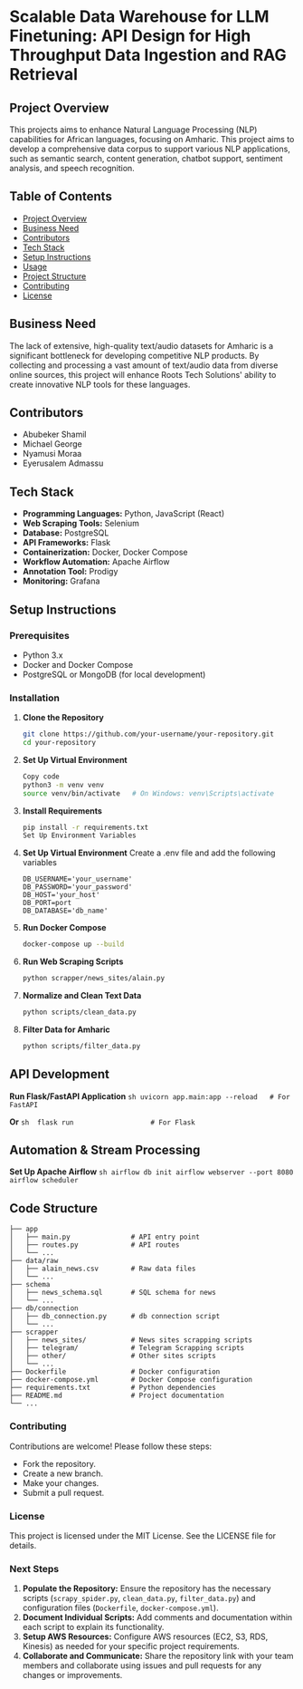 # Scalable Data Warehouse for LLM Finetuning: API Design for High Throughput Data Ingestion and RAG Retrieval

## Project Overview
This projects aims to enhance Natural Language Processing (NLP) capabilities for African languages, focusing on Amharic. This project aims to develop a comprehensive data corpus to support various NLP applications, such as semantic search, content generation, chatbot support, sentiment analysis, and speech recognition.

## Table of Contents
- [Project Overview](#project-overview)
- [Business Need](#business-need)
- [Contributors](#team-members)
- [Tech Stack](#tech-stack)
- [Setup Instructions](#setup-instructions)
- [Usage](#usage)
- [Project Structure](#project-structure)
- [Contributing](#contributing)
- [License](#license)

## Business Need
The lack of extensive, high-quality text/audio datasets for Amharic is a significant bottleneck for developing competitive NLP products. By collecting and processing a vast amount of text/audio data from diverse online sources, this project will enhance Roots Tech Solutions' ability to create innovative NLP tools for these languages.

## Contributors
- Abubeker Shamil
- Michael George
- Nyamusi Moraa
- Eyerusalem Admassu

## Tech Stack
- **Programming Languages:** Python, JavaScript (React)
- **Web Scraping Tools:** Selenium
- **Database:** PostgreSQL
- **API Frameworks:** Flask
- **Containerization:** Docker, Docker Compose
- **Workflow Automation:** Apache Airflow
- **Annotation Tool:** Prodigy
- **Monitoring:** Grafana

## Setup Instructions

### Prerequisites
- Python 3.x
- Docker and Docker Compose
- PostgreSQL or MongoDB (for local development)

### Installation

1. **Clone the Repository**
   ```sh
   git clone https://github.com/your-username/your-repository.git
   cd your-repository
2. **Set Up Virtual Environment**
    ```sh
    Copy code
    python3 -m venv venv
    source venv/bin/activate   # On Windows: venv\Scripts\activate
    ```
3. **Install Requirements**
    ```sh
    pip install -r requirements.txt
    Set Up Environment Variables
    ```
4. **Set Up Virtual Environment**
    Create a .env file and add the following variables
    ```env
    DB_USERNAME='your_username'
    DB_PASSWORD='your_password'
    DB_HOST='your_host'
    DB_PORT=port
    DB_DATABASE='db_name'
    ```
5. **Run Docker Compose**

    ```sh
    docker-compose up --build
    ```
6. **Run Web Scraping Scripts**
    
    ```sh
    python scrapper/news_sites/alain.py
    ```

8. **Normalize and Clean Text Data**

    ```sh
    python scripts/clean_data.py
    ```

9. **Filter Data for Amharic**

    ```sh
    python scripts/filter_data.py
    ```
## API Development

**Run Flask/FastAPI Application**
    ```sh
    uvicorn app.main:app --reload   # For FastAPI
    ```

**Or**
    ```sh 
   flask run                   # For Flask
    ```   
## Automation & Stream Processing
**Set Up Apache Airflow**
    ```sh
    airflow db init
    airflow webserver --port 8080
    airflow scheduler
    ```
## Code Structure
    
    ├── app
    │   ├── main.py               # API entry point
    │   ├── routes.py             # API routes
    │   └── ...
    ├── data/raw
    │   ├── alain_news.csv        # Raw data files
    │   └── ...
    ├── schema
    │   ├── news_schema.sql       # SQL schema for news
    │   └── ...
    ├── db/connection
    │   ├── db_connection.py      # db connection script
    │   └── ...
    ├── scrapper
    │   ├── news_sites/           # News sites scrapping scripts
    │   ├── telegram/             # Telegram Scrapping scripts
    │   ├── other/                # Other sites scripts
    │   └── ...
    ├── Dockerfile                # Docker configuration
    ├── docker-compose.yml        # Docker Compose configuration
    ├── requirements.txt          # Python dependencies
    ├── README.md                 # Project documentation
    └── ...
    
### Contributing
Contributions are welcome! Please follow these steps:

- Fork the repository.
- Create a new branch.
- Make your changes.
- Submit a pull request.

### License
This project is licensed under the MIT License. See the LICENSE file for details.


### Next Steps
1. **Populate the Repository:** Ensure the repository has the necessary scripts (`scrapy_spider.py`, `clean_data.py`, `filter_data.py`) and configuration files (`Dockerfile`, `docker-compose.yml`).
2. **Document Individual Scripts:** Add comments and documentation within each script to explain its functionality.
3. **Setup AWS Resources:** Configure AWS resources (EC2, S3, RDS, Kinesis) as needed for your specific project requirements.
4. **Collaborate and Communicate:** Share the repository link with your team members and collaborate using issues and pull requests for any changes or improvements.

